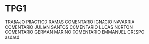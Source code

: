 # TPG1
TRABAJO PRACTICO RAMAS 
COMENTARIO IGNACIO NAVARRIA
COMENTARIO JULIAN SANTOS
COMENTARIO LUCAS NORTON
COMENTARIO GERMAN MARINO
COMENTARIO EMMANUEL CRESPO
asdasd
